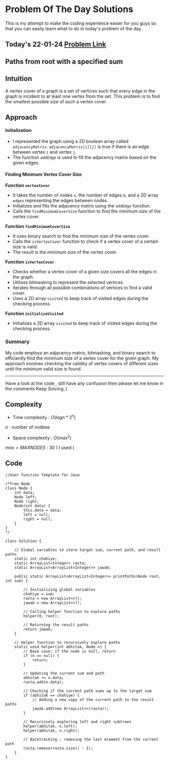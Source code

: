 # Problem Of The Day Solutions

This is my attempt to make the coding experience easier for you guys so that you can easily learn what to do in today's problem of the day.

## Today's 22-01-24 [Problem Link](https://www.geeksforgeeks.org/problems/paths-from-root-with-a-specified-sum/1)
## Paths from root with a specified sum

## Intuition
A vertex cover of a graph is a set of vertices such that every edge in the graph is incident to at least one vertex from the set. This problem is to find the smallest possible size of such a vertex cover.

## Approach

#### Initialization
- I represented the graph using a 2D boolean array called `adjacencyMatrix`. `adjacencyMatrix[i][j]` is true if there is an edge between vertex `i` and vertex `j`.
- The function `addEdge` is used to fill the adjacency matrix based on the given edges.

#### Finding Minimum Vertex Cover Size
**Function `vertexCover`**
- It takes the number of nodes `n`, the number of edges `m`, and a 2D array `edges` representing the edges between nodes.
- Initializes and fills the adjacency matrix using the `addEdge` function.
- Calls the `findMinimumCoverSize` function to find the minimum size of the vertex cover.

**Function `findMinimumCoverSize`**
- It uses binary search to find the minimum size of the vertex cover.
- Calls the `isVertexCover` function to check if a vertex cover of a certain size is valid.
- The result is the minimum size of the vertex cover.

**Function `isVertexCover`**
- Checks whether a vertex cover of a given size covers all the edges in the graph.
- Utilizes bitmasking to represent the selected vertices.
- Iterates through all possible combinations of vertices to find a valid cover.
- Uses a 2D array `visited` to keep track of visited edges during the checking process.

**Function `initializeVisited`**
- Initializes a 2D array `visited` to keep track of visited edges during the checking process.

### Summary
My code employs an adjacency matrix, bitmasking, and binary search to efficiently find the minimum size of a vertex cover for the given graph. My approach involves checking the validity of vertex covers of different sizes until the minimum valid size is found.

---
Have a look at the code , still have any confusion then please let me know in the comments
Keep Solving.:)

## Complexity
- Time complexity : $O(log n * 2^n)$
<!-- Add your time complexity here, e.g. $$O())$$ -->
$n$ : number of nodese

- Space complexity : $O(max^2)$
<!-- Add your space complexity here, e.g. $$O(n)$$ -->
$max = MAX NODES$ : 30 ( I used )

## Code 
```
//User function Template for Java

/*Tree Node
class Node {
    int data;
    Node left;
    Node right;
    Node(int data) {
        this.data = data;
        left = null;
        right = null;
    }
} 
*/

class Solution {
    
    // Global variables to store target sum, current path, and result paths
    static int chahiye;
    static ArrayList<Integer> rasta;
    static ArrayList<ArrayList<Integer>> jawab;

    public static ArrayList<ArrayList<Integer>> printPaths(Node root, int sum) {
        
        // Initializing global variables
        chahiye = sum;
        rasta = new ArrayList<>();
        jawab = new ArrayList<>();

        // Calling helper function to explore paths
        helper(0, root);

        // Returning the result paths
        return jawab;
    }

    // Helper function to recursively explore paths
    static void helper(int abhitak, Node n) {
        // Base case: if the node is null, return
        if (n == null) {
            return;
        }

        // Updating the current sum and path
        abhitak += n.data;
        rasta.add(n.data);

        // Checking if the current path sums up to the target sum
        if (abhitak == chahiye) {
            // Adding a new copy of the current path to the result paths
            jawab.add(new ArrayList<>(rasta));
        }

        // Recursively exploring left and right subtrees            
        helper(abhitak, n.left);
        helper(abhitak, n.right);

        // Backtracking : removing the last element from the current path
        rasta.remove(rasta.size() - 1);
    }
}

```

